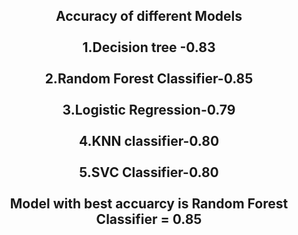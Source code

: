 <h2 align="center">
Accuracy of different Models
 <br></br>
1.Decision tree -0.83
 <br></br>
2.Random Forest Classifier-0.85
 <br></br>
 3.Logistic Regression-0.79
 <br></br>
 4.KNN classifier-0.80
 <br></br>
5.SVC Classifier-0.80
 <br></br>
Model with best accuarcy is Random Forest Classifier = 0.85
 <br></br>
</h2>
